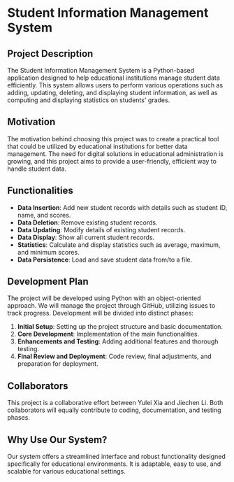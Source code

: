 # Student Information Management System

## Project Description
The Student Information Management System is a Python-based application designed to help educational institutions manage student data efficiently. This system allows users to perform various operations such as adding, updating, deleting, and displaying student information, as well as computing and displaying statistics on students' grades.

## Motivation
The motivation behind choosing this project was to create a practical tool that could be utilized by educational institutions for better data management. The need for digital solutions in educational administration is growing, and this project aims to provide a user-friendly, efficient way to handle student data.

## Functionalities
- **Data Insertion**: Add new student records with details such as student ID, name, and scores.
- **Data Deletion**: Remove existing student records.
- **Data Updating**: Modify details of existing student records.
- **Data Display**: Show all current student records.
- **Statistics**: Calculate and display statistics such as average, maximum, and minimum scores.
- **Data Persistence**: Load and save student data from/to a file.

## Development Plan
The project will be developed using Python with an object-oriented approach. We will manage the project through GitHub, utilizing issues to track progress. Development will be divided into distinct phases:
1. **Initial Setup**: Setting up the project structure and basic documentation.
2. **Core Development**: Implementation of the main functionalities.
3. **Enhancements and Testing**: Adding additional features and thorough testing.
4. **Final Review and Deployment**: Code review, final adjustments, and preparation for deployment.

## Collaborators
This project is a collaborative effort between Yulei Xia and Jiechen Li. Both collaborators will equally contribute to coding, documentation, and testing phases.

## Why Use Our System?
Our system offers a streamlined interface and robust functionality designed specifically for educational environments. It is adaptable, easy to use, and scalable for various educational settings.


